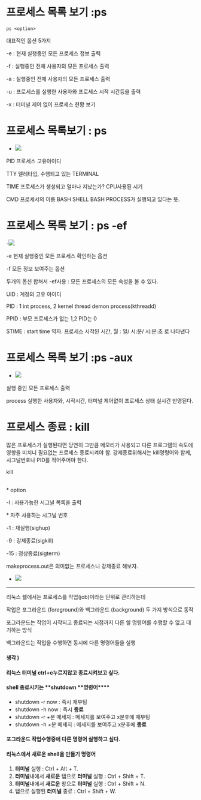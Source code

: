 # 프로세스 목록 보기 :ps

```
ps <option>
```

대표적인 옵션 5가지

\-e : 현재 실행중인 모든 프로세스 정보 출력

\-f : 실행중인 전체 사용자의 모든 프로세스 출력

\-a : 실행중인 전체 사용자의 모든 프로세스 출력

\-u : 프로세스를 실행한 사용자와 프로세스 시작 시간등을 출력

\-x : 터미널 제어 없이 프로세스 현황 보기

# 프로세스 목록보기 : ps

- ![](https://img1.daumcdn.net/thumb/R1280x0/?scode=mtistory2&fname=https%3A%2F%2Fblog.kakaocdn.net%2Fdn%2Fp6Fce%2Fbtrkw5tVXvg%2FPOejCZnTM8GKtj7v1RTNoK%2Fimg.png)

PID 프로세스 고유아이디

TTY 텔레타입, 수행되고 있는 TERMINAL

TIME 프로세스가 생성되고 얼마나 지났는가? CPU사용된 시기

CMD 프로세서의 이름 BASH SHELL BASH PROCESS가 실행되고 있다는 뜻.

# 프로세스 목록 보기 : ps -ef

-![](https://img1.daumcdn.net/thumb/R1280x0/?scode=mtistory2&fname=https%3A%2F%2Fblog.kakaocdn.net%2Fdn%2FM2IBv%2FbtrkqHoipqD%2FoKEvK9ilIlQhksZPWqKkEK%2Fimg.png)

  \-e 현재 실행중인 모든 프로세스 확인하는 옵션

\-f 모든 정보 보여주는 옵션

두개의 옵션 합쳐서 -ef사용 : 모든 프로세스의 모든 속성을 볼 수 있다.

UID : 계정의 고유 아이디

PID : 1 int process, 2 kernel thread demon process(kthreadd)

PPID : 부모 프로세스가 없는 1,2 PID는 0

STIME : start time 약자. 프로세스 시작된 시간, 월 : 일/ 시:분/ 시:분:초 로 나타낸다

# 프로세스 목록 보기 :ps -aux

- ![](https://img1.daumcdn.net/thumb/R1280x0/?scode=mtistory2&fname=https%3A%2F%2Fblog.kakaocdn.net%2Fdn%2FDtZO7%2Fbtrkun3Ge06%2FJLB0dd1a5aHROwdulzRQSk%2Fimg.png)

실행 중인 모든 프로세스 출력

process 실행한 사용자와, 시작시간, 터미널 제어없이 프로세스 상태 실시간 반영된다.

# 프로세스 종료 : kill

많은 프로세스가 실행된다면 당연히 그만큼 메모리가 사용되고 다른 프로그램의 속도에 영향을 미치니 필요없는 프로세스 종료시켜야 함. 강제종료위해서는 kill명령어와 함께, 시그널번호나 PID를 적어주어야 한다.

kill <option> <PID>

\* option

\-l : 사용가능한 시그널 목록을 출력

\* 자주 사용하는 시그널 번호

\-1 : 재실행(sighup)

\-9 : 강제종료(sigkill)

\-15 : 정상종료(sigterm)

makeprocess.out은 의미없는 프로세스니 강제종료 해보자.

- ![](https://img1.daumcdn.net/thumb/R1280x0/?scode=mtistory2&fname=https%3A%2F%2Fblog.kakaocdn.net%2Fdn%2FTTOxd%2Fbtrkw5AHXo1%2FxeuSv90kdBk1xTeubkuu01%2Fimg.png)

---

리눅스 쉘에서는 프로세스를 작업(job)이라는 단위로 관리하는데

작업은 포그라운드 (foreground)와 백그라운드 (background) 두 가지 방식으로 동작

포그라운드는 작업이 시작되고 종료되는 시점까지 다른 쉘 명령어를 수행할 수 없고 대기하는 방식

백그라운드는 작업을 수행하면 동시에 다른 명령어들을 실행

#### 생각 )

#### 리눅스 터미널 ctrl+c누르지않고 종료시켜보고 싶다.

#### shell 종료시키는 **shutdown **명령어\*\*\*\*

- shutdown -r now : 즉시 재부팅
- shutdown -h now : 즉시 **종료**
- shutdown -r +분 메세지 : 메세지를 보여주고 x분후에 재부팅
- shutdown -h +분 메세지 : 메세지를 보여주고 x분후에 **종료**

#### 포그라운드 작업수행중에 다른 명령어 실행하고 싶다. 

#### 리눅스에서 **새로운 shell을 만들기** 명령어

1.  **터미널** 실행 : Ctrl + Alt + T.
2.  **터미널**내에서 **새로운** 탭으로 **터미널** 실행 : Ctrl + Shift + T.
3.  **터미널**내에서 **새로운** 창으로 **터미널** 실행 : Ctrl + Shift + N.
4.  탭으로 실행된 **터미널** 종료 : Ctrl + Shift + W.
